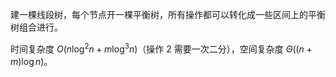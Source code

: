 建一棵线段树，每个节点开一棵平衡树，所有操作都可以转化成一些区间上的平衡树组合进行。

时间复杂度 $O(n\log^2n+m\log^3n)$（操作 2 需要一次二分），空间复杂度 $\Theta((n+m)\log n)$。
